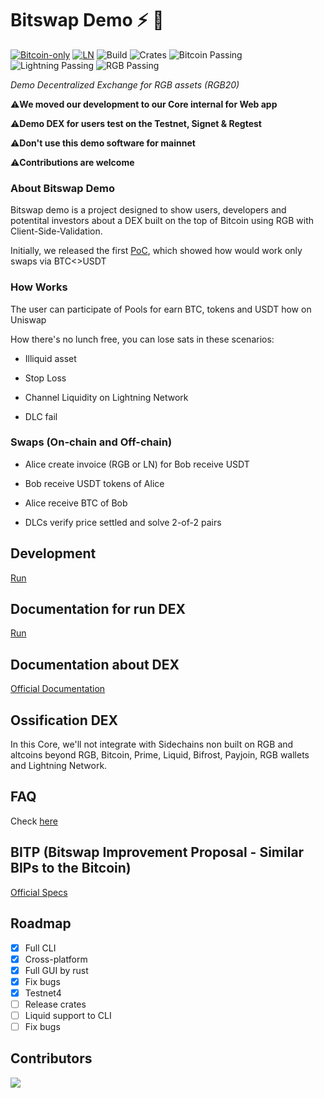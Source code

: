 # Bitswap Demo ⚡ 💱

[![Bitcoin-only](https://img.shields.io/badge/bitcoin-only-FF9900?logo=bitcoin)](https://twentyone.world)
[![LN](https://img.shields.io/badge/lightning-792EE5?logo=lightning)](https://mempool.space/lightning)
![Build](https://img.shields.io/badge/build-passing-brightgreen)
![Crates](https://img.shields.io/badge/crates-passing-brightgreen)
![Bitcoin Passing](https://img.shields.io/badge/bitcoin-passing-orange)
![Lightning Passing](https://img.shields.io/badge/lightning-passing-orange)
![RGB Passing](https://img.shields.io/badge/rgb-passing-rgb) 


*Demo Decentralized Exchange for RGB assets (RGB20)*

⚠️**We moved our development to our Core internal for Web app**

⚠️**Demo DEX for users test on the Testnet, Signet & Regtest**

⚠️**Don't use this demo software for mainnet**

⚠️**Contributions are welcome**

### About Bitswap Demo

Bitswap demo is a project designed to show users, developers and potentital investors about a DEX built on the top of Bitcoin using RGB with Client-Side-Validation.

Initially, we released the first [PoC](https://bitswap-bifi.github.io/Bitswap-PoC/), which showed how would work only swaps via BTC<>USDT

### How Works

The user can participate of Pools for earn BTC, tokens and USDT how on Uniswap

How there's no lunch free, you can lose sats in these scenarios:

- Illiquid asset

- Stop Loss

- Channel Liquidity on Lightning Network

- DLC fail

### Swaps (On-chain and Off-chain)

- Alice create invoice (RGB or LN) for Bob receive USDT

- Bob receive USDT tokens of Alice

- Alice receive BTC of Bob

- DLCs verify price settled and solve 2-of-2 pairs
  
## Development

[Run](https://github.com/BitSwap-BiFi/Bitswap-demo/blob/main/doc/development.md)

## Documentation for run DEX

 [Run](https://github.com/BitSwap-BiFi/Bitswap-demo/blob/main/doc/run.md)
 
## Documentation about DEX

[Official Documentation](https://github.com/BitSwap-BiFi/bitswap-docs)

## Ossification DEX

In this Core, we'll not integrate with Sidechains non built on RGB and altcoins beyond RGB, Bitcoin, Prime, Liquid, Bifrost, Payjoin, RGB wallets and Lightning Network.

## FAQ

Check [here](https://github.com/BitSwap-BiFi/Bitswap-FAQ/)

## BITP (Bitswap Improvement Proposal - Similar BIPs to the Bitcoin)

[Official Specs](https://github.com/BitSwap-BiFi/BITP)

## Roadmap

- [x] Full CLI
- [x] Cross-platform 
- [x] Full GUI by rust
- [x] Fix bugs
- [x] Testnet4
- [ ] Release crates
- [ ] Liquid support to CLI
- [ ] Fix bugs
  
## Contributors

<a align="center" href="https://github.com/BitSwap-BiFi/Bitswap-demo/graphs/contributors">
  <img src="https://contrib.rocks/image?repo=BitSwap-BiFi/Bitswap-demo" />
</a>
